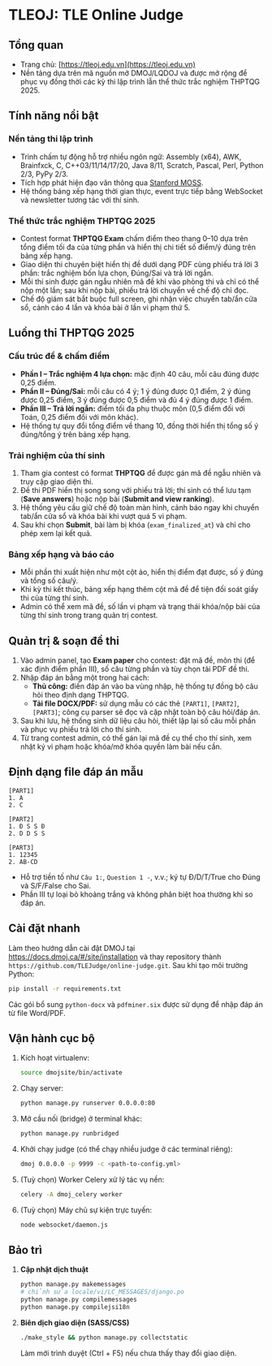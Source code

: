 # TLEOJ: TLE Online Judge

## Tổng quan
- Trang chủ: [https://tleoj.edu.vn](https://tleoj.edu.vn)
- Nền tảng dựa trên mã nguồn mở DMOJ/LQDOJ và được mở rộng để phục vụ đồng thời các kỳ thi lập trình lẫn thể thức trắc nghiệm THPTQG 2025.

## Tính năng nổi bật
### Nền tảng thi lập trình
- Trình chấm tự động hỗ trợ nhiều ngôn ngữ: Assembly (x64), AWK, Brainfxck, C, C++03/11/14/17/20, Java 8/11, Scratch, Pascal, Perl, Python 2/3, PyPy 2/3.
- Tích hợp phát hiện đạo văn thông qua [Stanford MOSS](https://theory.stanford.edu/~aiken/moss/).
- Hệ thống bảng xếp hạng thời gian thực, event trực tiếp bằng WebSocket và newsletter tương tác với thí sinh.

### Thể thức trắc nghiệm THPTQG 2025
- Contest format **THPTQG Exam** chấm điểm theo thang 0–10 dựa trên tổng điểm tối đa của từng phần và hiển thị chi tiết số điểm/ý đúng trên bảng xếp hạng.
- Giao diện thi chuyên biệt hiển thị đề dưới dạng PDF cùng phiếu trả lời 3 phần: trắc nghiệm bốn lựa chọn, Đúng/Sai và trả lời ngắn.
- Mỗi thí sinh được gán ngẫu nhiên mã đề khi vào phòng thi và chỉ có thể nộp một lần; sau khi nộp bài, phiếu trả lời chuyển về chế độ chỉ đọc.
- Chế độ giám sát bắt buộc full screen, ghi nhận việc chuyển tab/ẩn cửa sổ, cảnh cáo 4 lần và khóa bài ở lần vi phạm thứ 5.

## Luồng thi THPTQG 2025
### Cấu trúc đề & chấm điểm
- **Phần I – Trắc nghiệm 4 lựa chọn:** mặc định 40 câu, mỗi câu đúng được 0,25 điểm.
- **Phần II – Đúng/Sai:** mỗi câu có 4 ý; 1 ý đúng được 0,1 điểm, 2 ý đúng được 0,25 điểm, 3 ý đúng được 0,5 điểm và đủ 4 ý đúng được 1 điểm.
- **Phần III – Trả lời ngắn:** điểm tối đa phụ thuộc môn (0,5 điểm đối với Toán, 0,25 điểm đối với môn khác).
- Hệ thống tự quy đổi tổng điểm về thang 10, đồng thời hiển thị tổng số ý đúng/tổng ý trên bảng xếp hạng.

### Trải nghiệm của thí sinh
1. Tham gia contest có format **THPTQG** để được gán mã đề ngẫu nhiên và truy cập giao diện thi.
2. Đề thi PDF hiển thị song song với phiếu trả lời; thí sinh có thể lưu tạm (**Save answers**) hoặc nộp bài (**Submit and view ranking**).
3. Hệ thống yêu cầu giữ chế độ toàn màn hình, cảnh báo ngay khi chuyển tab/ẩn cửa sổ và khóa bài khi vượt quá 5 vi phạm.
4. Sau khi chọn **Submit**, bài làm bị khóa (`exam_finalized_at`) và chỉ cho phép xem lại kết quả.

### Bảng xếp hạng và báo cáo
- Mỗi phần thi xuất hiện như một cột ảo, hiển thị điểm đạt được, số ý đúng và tổng số câu/ý.
- Khi kỳ thi kết thúc, bảng xếp hạng thêm cột mã đề để tiện đối soát giấy thi của từng thí sinh.
- Admin có thể xem mã đề, số lần vi phạm và trạng thái khóa/nộp bài của từng thí sinh trong trang quản trị contest.

## Quản trị & soạn đề thi
1. Vào admin panel, tạo **Exam paper** cho contest: đặt mã đề, môn thi (để xác định điểm phần III), số câu từng phần và tùy chọn tải PDF đề thi.
2. Nhập đáp án bằng một trong hai cách:
   - **Thủ công:** điền đáp án vào ba vùng nhập, hệ thống tự đồng bộ câu hỏi theo định dạng THPTQG.
   - **Tải file DOCX/PDF:** sử dụng mẫu có các thẻ `[PART1]`, `[PART2]`, `[PART3]`; công cụ parser sẽ đọc và cập nhật toàn bộ câu hỏi/đáp án.
3. Sau khi lưu, hệ thống sinh dữ liệu câu hỏi, thiết lập lại số câu mỗi phần và phục vụ phiếu trả lời cho thí sinh.
4. Từ trang contest admin, có thể gán lại mã đề cụ thể cho thí sinh, xem nhật ký vi phạm hoặc khóa/mở khóa quyền làm bài nếu cần.

## Định dạng file đáp án mẫu
```
[PART1]
1. A
2. C

[PART2]
1. Đ S S Đ
2. D D S S

[PART3]
1. 12345
2. AB-CD
```
- Hỗ trợ tiền tố như `Câu 1:`, `Question 1 -`, v.v.; ký tự Đ/D/T/True cho Đúng và S/F/False cho Sai.
- Phần III tự loại bỏ khoảng trắng và không phân biệt hoa thường khi so đáp án.

## Cài đặt nhanh
Làm theo hướng dẫn cài đặt DMOJ tại <https://docs.dmoj.ca/#/site/installation> và thay repository thành `https://github.com/TLEJudge/online-judge.git`. Sau khi tạo môi trường Python:
```bash
pip install -r requirements.txt
```
Các gói bổ sung `python-docx` và `pdfminer.six` được sử dụng để nhập đáp án từ file Word/PDF.

## Vận hành cục bộ
1. Kích hoạt virtualenv:
   ```bash
   source dmojsite/bin/activate
   ```
2. Chạy server:
   ```bash
   python manage.py runserver 0.0.0.0:80
   ```
3. Mở cầu nối (bridge) ở terminal khác:
   ```bash
   python manage.py runbridged
   ```
4. Khởi chạy judge (có thể chạy nhiều judge ở các terminal riêng):
   ```bash
   dmoj 0.0.0.0 -p 9999 -c <path-to-config.yml>
   ```
5. (Tuỳ chọn) Worker Celery xử lý tác vụ nền:
   ```bash
   celery -A dmoj_celery worker
   ```
6. (Tuỳ chọn) Máy chủ sự kiện trực tuyến:
   ```bash
   node websocket/daemon.js
   ```

## Bảo trì
1. **Cập nhật dịch thuật**
   ```bash
   python manage.py makemessages
   # chỉnh sửa locale/vi/LC_MESSAGES/django.po
   python manage.py compilemessages
   python manage.py compilejsi18n
   ```
2. **Biên dịch giao diện (SASS/CSS)**
   ```bash
   ./make_style && python manage.py collectstatic
   ```
   Làm mới trình duyệt (Ctrl + F5) nếu chưa thấy thay đổi giao diện.
